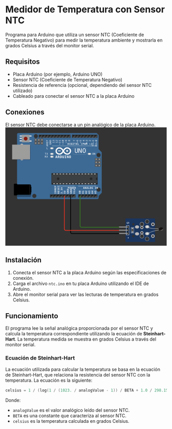 # Medidor de Temperatura con Sensor NTC

Programa para Arduino que utiliza un sensor NTC (Coeficiente de Temperatura Negativo) para medir la temperatura ambiente y mostrarla en grados Celsius a través del monitor serial.

## Requisitos

- Placa Arduino (por ejemplo, Arduino UNO)
- Sensor NTC (Coeficiente de Temperatura Negativo)
- Resistencia de referencia (opcional, dependiendo del sensor NTC utilizado)
- Cableado para conectar el sensor NTC a la placa Arduino

## Conexiones

El sensor NTC debe conectarse a un pin analógico de la placa Arduino.
![conexiones ntc](../images/conexion_ntc.png)

## Instalación

1. Conecta el sensor NTC a la placa Arduino según las especificaciones de conexión.
2. Carga el archivo `ntc.ino` en tu placa Arduino utilizando el IDE de Arduino.
3. Abre el monitor serial para ver las lecturas de temperatura en grados Celsius.

## Funcionamiento

El programa lee la señal analógica proporcionada por el sensor NTC y calcula la temperatura correspondiente utilizando la ecuación de **Steinhart-Hart**. La temperatura medida se muestra en grados Celsius a través del monitor serial.

### Ecuación de Steinhart-Hart

La ecuación utilizada para calcular la temperatura se basa en la ecuación de Steinhart-Hart, que relaciona la resistencia del sensor NTC con la temperatura. La ecuación es la siguiente:

```cpp
celsius = 1 / (log(1 / (1023. / analogValue - 1)) / BETA + 1.0 / 298.15) - 273.15;
```

Donde:

- `analogValue` es el valor analógico leído del sensor NTC.
- `BETA` es una constante que caracteriza al sensor NTC.
- `celsius` es la temperatura calculada en grados Celsius.
